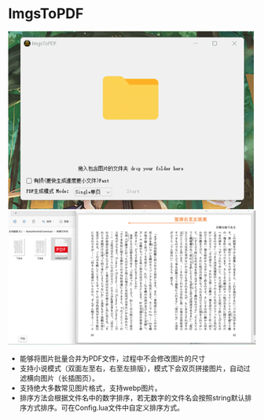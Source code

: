 # ImgsToPDF
<img src="https://github.com/Sinryou/ImagesToPDF/blob/master/Pics/GIF%202022-12-20%2022-35-54.gif" width="500"  alt="演示图片"/><br/>
<img src="https://github.com/Sinryou/ImagesToPDF/blob/master/Pics/%E7%AB%96%E6%8E%92%E6%95%88%E6%9E%9C.png" width="700"  alt="演示图片"/><br/>
   * 能够将图片批量合并为PDF文件，过程中不会修改图片的尺寸
   * 支持小说模式（双面左至右，右至左排版），模式下会双页拼接图片，自动过滤横向图片（长插图页）。
   * 支持绝大多数常见图片格式，支持webp图片。
   * 排序方法会根据文件名中的数字排序，若无数字的文件名会按照string默认排序方式排序。可在Config.lua文件中自定义排序方式。
